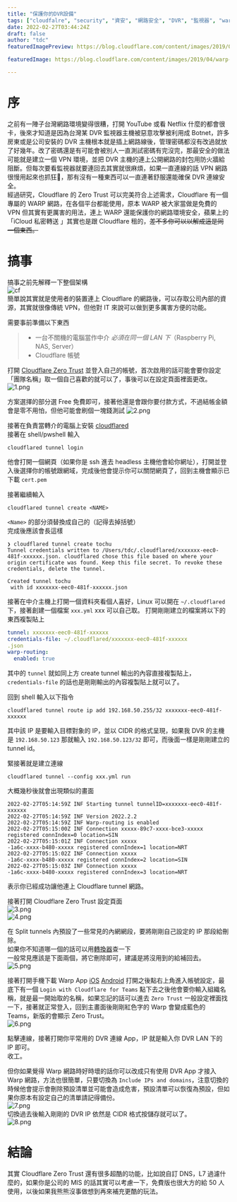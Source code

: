```yaml
---
title: "保護你的DVR設備"
tags: ["cloudfalre", "security", "資安", "網路安全", "DVR", "監視器", "warp"]
date: 2022-02-27T03:44:24Z
draft: false
author: "tdc"
featuredImagePreview: https://blog.cloudflare.com/content/images/2019/04/warp-illustration-update@2x.png

featuredImage: https://blog.cloudflare.com/content/images/2019/04/warp-illustration-update@2x.png

---
```


# 序
之前有一陣子台灣網路環境變得很糟，打開 YouTube 或看 Netflix 什麼的都會很卡，後來才知道是因為台灣某 DVR 監視器主機被惡意攻擊被利用成 Botnet，許多房東或是公司安裝的 DVR 主機根本就是插上網路線後，管理密碼都沒有改過就放了好幾年。改了密碼還是有可能會被別人一直測試密碼有完沒完，那最安全的做法可能就是建立一個 VPN 環境，並把 DVR 主機的連上公開網路的封包用防火牆給阻斷。但每次要看監視器就要連回去其實就很麻煩，如果一直連線的話 VPN 網路很慢用起來也抓狂，那有沒有一種東西可以一直連著舒服還能確保 DVR 連線安全。  
經過研究，Cloudflare 的 Zero Trust 可以完美符合上述需求，Cloudflare 有一個專屬的 WARP 網路，在各個平台都能使用，原本 WARP 被大家當做是免費的 VPN 但其實有更厲害的用法，連上 WARP 還能保護你的網路環境安全，蘋果上的「iCloud 私密轉送
」其實也是跟 Cloudflare 租的，~~差不多你可以以解成這是同一個東西。~~

# 搞事
搞事之前先解釋一下整個架構  
![cf](https://www.cloudflare.com/static/1a1b6050c964dab0a1e764893d3f8a35/CF_SWG_Illustration_2022_Q1.png)  
簡單說其實就是使用者的裝置連上 Cloudflare 的網路後，可以存取公司內部的資源，其實就很像傳統 VPN，但他對 IT 來說可以做到更多厲害方便的功能。

需要事前準備以下東西
> - 一台不關機的電腦當作中介 *必須在同一個 LAN 下*（Raspberry Pi, NAS, Server）
> - Cloudflare 帳號

打開 [Cloudflare Zero Trust](dash.teams.cloudflare.com
) 並登入自己的帳號，首次啟用的話可能會要你設定「團隊名稱」取一個自己喜歡的就可以了，事後可以在設定頁面裡面更改。  
![1.png](https://dr.sudo.host/v6BPuU+
)

方案選擇的部分選 Free 免費即可，接著他還是會跟你要付款方式，不過結帳金額會是零不用怕，但他可能會刷個一塊錢測試
![2.png](https://dr.sudo.host/vFBL9u+
)

接著在負責當轉介的電腦上安裝 [cloudflared](https://developers.cloudflare.com/cloudflare-one/connections/connect-apps/install-and-setup/installation/
)  
接著在 shell/pwshell 輸入
```shell
cloudflared tunnel login
```
他會打開一個網頁（如果你是 ssh 進去 headless 主機他會給你網址），打開並登入後選擇你的帳號跟網域，完成後他會提示你可以關閉網頁了，回到主機會顯示已下載 `cert.pem`  

接著繼續輸入
```shell
cloudflared tunnel create <NAME>
```
`<Name>` 的部分須替換成自己的（記得去掉括號）  
完成後應該會長這樣
```shell
❯ cloudflared tunnel create tochu
Tunnel credentials written to /Users/tdc/.cloudflared/xxxxxxx-eec0-481f-xxxxxx.json. cloudflared chose this file based on where your origin certificate was found. Keep this file secret. To revoke these credentials, delete the tunnel.

Created tunnel tochu
 with id xxxxxxx-eec0-481f-xxxxxx.json

```

接著在中介主機上打開一個資料夾看個人喜好，Linux 可以開在 `~/.cloudflared` 下，接著創建一個檔案 `xxx.yml` xxx 可以自己取。
打開剛剛建立的檔案將以下的東西複製貼上
```yaml
tunnel: xxxxxxx-eec0-481f-xxxxxx
credentials-file: ~/.cloudflared/xxxxxxx-eec0-481f-xxxxxx
.json
warp-routing:
  enabled: true
```
其中的 `tunnel` 就如同上方 create tunnel 輸出的內容直接複製貼上，`credentials-file` 的話也是剛剛輸出的內容複製貼上就可以了。

回到 shell 輸入以下指令
```shell
cloudflared tunnel route ip add 192.168.50.255/32 xxxxxxx-eec0-481f-xxxxxx
```

其中該 IP 是要輸入目標對象的 IP，並以 CIDR 的格式呈現，如果我 DVR 的主機是 `192.168.50.123` 那就輸入 `192.168.50.123/32` 即可，而後面一樣是剛剛建立的 tunnel id。

緊接著就是建立連線
```shell
cloudflared tunnel --config xxx.yml run
```
大概幾秒後就會出現類似的畫面
```shell
2022-02-27T05:14:59Z INF Starting tunnel tunnelID=xxxxxxx-eec0-481f-xxxxxx
2022-02-27T05:14:59Z INF Version 2022.2.2
2022-02-27T05:14:59Z INF Warp-routing is enabled
2022-02-27T05:15:00Z INF Connection xxxxx-89c7-xxxx-bce3-xxxxx registered connIndex=0 location=SIN
2022-02-27T05:15:01Z INF Connection xxxxx
-1a6c-xxxx-b480-xxxxx registered connIndex=1 location=NRT
2022-02-27T05:15:02Z INF Connection xxxxx
-1a6c-xxxx-b480-xxxxx registered connIndex=2 location=SIN
2022-02-27T05:15:03Z INF Connection xxxxx
-1a6c-xxxx-b480-xxxxx registered connIndex=3 location=NRT
```

表示你已經成功讓他連上 Cloudflare tunnel 網路。

接著打開 Cloudflare Zero Trust 設定頁面  
![3.png](https://dr.sudo.host/MpHmpo+)  
![4.png](https://dr.sudo.host/b71ZBl+)  

在 Split tunnels 內預設了一些常見的內網網段，要將剛剛自己設定的 IP 那段給刪除。  
如果你不知道哪一個的話可以用[轉換器](https://www.ipaddressguide.com/cidr)查一下  
一般常見應該是下面兩個，將它刪除即可，建議是將沒用到的給補回去。
![5.png](https://dr.sudo.host/0dsEMb+)

接著打開手機下載 Warp App [iOS](<https://apps.apple.com/us/app/1-1-1-1-faster-internet/id1423538627>
) [Android](<https://play.google.com/store/apps/details?id=com.cloudflare.onedotonedotonedotone>
)
打開之後點右上角進入帳號設定，最底下有一個 `Login with Cloudflare for Teams` 點下去之後他會要你輸入組織名稱，就是最一開始取的名稱，如果忘記的話可以進去 `Zero Trust` 一般設定裡面找一下，接著就正常登入，回到主畫面後剛剛紅色字的 Warp 會變成藍色的 Teams，新版的會顯示 Zero Trust。  
![6.png](<https://dr.sudo.host/U6pSyQ+>)

點擊連線，接著打開你平常用的 DVR 連線 App，IP 就是輸入你 DVR LAN 下的 IP 即可。  
收工。  


但你如果覺得 Warp 網路時好時壞的話你可以改成只有使用 DVR App 才接入 Warp 網路，方法也很簡單，只要切換為 `Include IPs and domains`，注意切換的時候他會提示會刪除預設清單並可能會造成危害，預設清單可以恢復為預設，但如果你原本有設定自己的清單請記得備份。  
![7.png](https://dr.sudo.host/ZYSNvx+)  
切換過去後輸入剛剛的 DVR IP 依然是 CIDR 格式按儲存就可以了。  
![8.png](https://dr.sudo.host/TjEuav+)


# 結論
其實 Cloudflare Zero Trust 還有很多超酷的功能，比如說自訂 DNS，L7 過濾什麼的，如果你是公司的 MIS 的話其實可以考慮一下，免費版也很大方的給 50 人使用，以後如果我熊熊沒事做想到再來補充更酷的玩法。